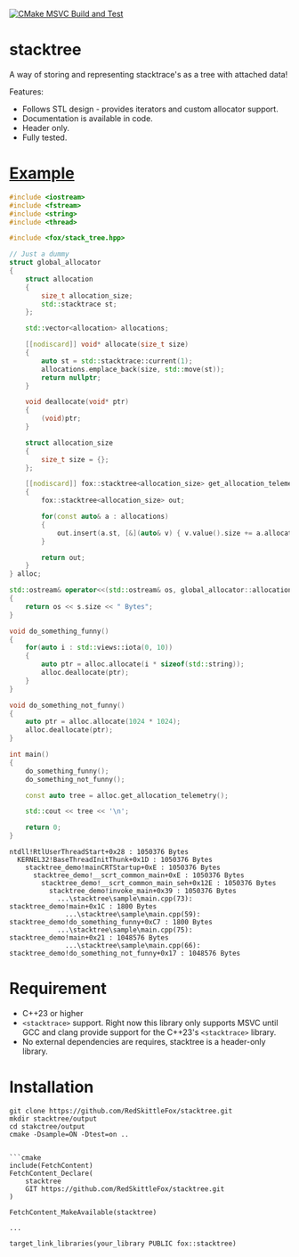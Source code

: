 [![CMake MSVC Build and Test](https://github.com/RedSkittleFox/stacktree/actions/workflows/cmake-msvc-build.yml/badge.svg)](https://github.com/RedSkittleFox/stacktree/actions/workflows/cmake-msvc-build.yml)
# stacktree
A way of storing and representing stacktrace's as a tree with attached data!

Features:
* Follows STL design - provides iterators and custom allocator support. 
* Documentation is available in code.
* Header only.
* Fully tested.

# [Example](https://github.com/RedSkittleFox/stacktree/blob/main/sample/main.cpp)
```cpp
#include <iostream>
#include <fstream>
#include <string>
#include <thread>

#include <fox/stack_tree.hpp>

// Just a dummy
struct global_allocator
{
	struct allocation
	{
		size_t allocation_size;
		std::stacktrace st;
	};

	std::vector<allocation> allocations;

	[[nodiscard]] void* allocate(size_t size)
	{
		auto st = std::stacktrace::current(1);
		allocations.emplace_back(size, std::move(st));
		return nullptr;
	}

	void deallocate(void* ptr)
	{
		(void)ptr;
	}

	struct allocation_size
	{
		size_t size = {};
	};

	[[nodiscard]] fox::stacktree<allocation_size> get_allocation_telemetry() const
	{
		fox::stacktree<allocation_size> out;

		for(const auto& a : allocations)
		{
			out.insert(a.st, [&](auto& v) { v.value().size += a.allocation_size; });
		}

		return out;
	}
} alloc;

std::ostream& operator<<(std::ostream& os, global_allocator::allocation_size s)
{
	return os << s.size << " Bytes";
}

void do_something_funny()
{
	for(auto i : std::views::iota(0, 10))
	{
		auto ptr = alloc.allocate(i * sizeof(std::string));
		alloc.deallocate(ptr);
	}
}

void do_something_not_funny()
{
	auto ptr = alloc.allocate(1024 * 1024);
	alloc.deallocate(ptr);
}

int main()
{
	do_something_funny();
	do_something_not_funny();

	const auto tree = alloc.get_allocation_telemetry();

	std::cout << tree << '\n';

	return 0;
}
```

```
ntdll!RtlUserThreadStart+0x28 : 1050376 Bytes
  KERNEL32!BaseThreadInitThunk+0x1D : 1050376 Bytes
    stacktree_demo!mainCRTStartup+0xE : 1050376 Bytes
      stacktree_demo!__scrt_common_main+0xE : 1050376 Bytes
        stacktree_demo!__scrt_common_main_seh+0x12E : 1050376 Bytes
          stacktree_demo!invoke_main+0x39 : 1050376 Bytes
            ...\stacktree\sample\main.cpp(73): stacktree_demo!main+0x1C : 1800 Bytes
              ...\stacktree\sample\main.cpp(59): stacktree_demo!do_something_funny+0xC7 : 1800 Bytes
            ...\stacktree\sample\main.cpp(75): stacktree_demo!main+0x21 : 1048576 Bytes
              ...\stacktree\sample\main.cpp(66): stacktree_demo!do_something_not_funny+0x17 : 1048576 Bytes
```

# Requirement
* C++23 or higher 
* `<stacktrace>` support. Right now this library only supports MSVC until GCC and clang provide support for the C++23's `<stacktrace>` library.
* No external dependencies are requires, stacktree is a header-only library.

# Installation
```
git clone https://github.com/RedSkittleFox/stacktree.git
mkdir stacktree/output
cd stakctree/output
cmake -Dsample=ON -Dtest=on .. 


```cmake
include(FetchContent)
FetchContent_Declare(
    stacktree
    GIT https://github.com/RedSkittleFox/stacktree.git
)

FetchContent_MakeAvailable(stacktree)

...

target_link_libraries(your_library PUBLIC fox::stacktree)
```
